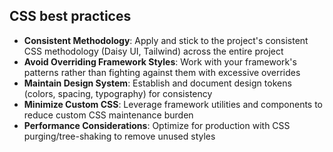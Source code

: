 ## CSS best practices

- **Consistent Methodology**: Apply and stick to the project's consistent CSS methodology (Daisy UI, Tailwind) across the entire project
- **Avoid Overriding Framework Styles**: Work with your framework's patterns rather than fighting against them with excessive overrides
- **Maintain Design System**: Establish and document design tokens (colors, spacing, typography) for consistency
- **Minimize Custom CSS**: Leverage framework utilities and components to reduce custom CSS maintenance burden
- **Performance Considerations**: Optimize for production with CSS purging/tree-shaking to remove unused styles
